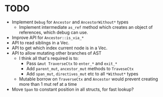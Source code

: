 # TODO

* Implement `Debug` for `Ancestor` and `AncestorWithout*` types
  * Implement intermediate `as_ref` method which creates an object of references, which debug can use.
* Improve API for `Ancestor::is_via_*`
* API to read siblings in a Vec.
* API to get which index current node is in a Vec.
* API to allow mutating other branches of AST
  * I think all that's required is to:
    * Pass `&mut TraverseCtx` to `enter_*` and `exit_*`
    * Add `parent_mut`, `ancestor_mut` methods to `TraveseCtx`
    * Add `span_mut`, `directives_mut` etc to all `*Without*` types
  * Mutable borrow on `TraverseCtx` and `Ancestor` would prevent creating more than 1 mut ref at a time
* Move `Span` to constant position in all structs, for fast lookup?
